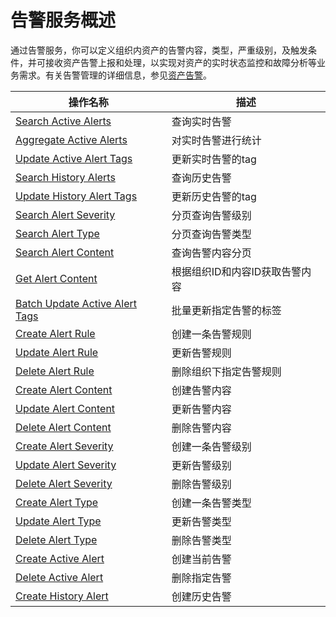 # 告警服务概述

通过告警服务，你可以定义组织内资产的告警内容，类型，严重级别，及触发条件，并可接收资产告警上报和处理，以实现对资产的实时状态监控和故障分析等业务需求。有关告警管理的详细信息，参见[资产告警](/docs/device-connection/zh_CN/latest/howto/alert/alert_overview.html)。

| 操作名称     | 描述                |
|--------------|---------------------|
| [Search Active Alerts](search_active_alerts) | 查询实时告警  |
| [Aggregate Active Alerts](aggregate_active_alerts)    | 对实时告警进行统计 |
|[Update Active Alert Tags](update_active_alert_tags)|更新实时告警的tag|
|[Search History Alerts](search_history_alerts)|查询历史告警|
|[Update History Alert Tags](update_history_alert_tags)|更新历史告警的tag|
|[Search Alert Severity](search_alert_severity)|分页查询告警级别|
|[Search Alert Type](search_alert_type)|分页查询告警类型|
|[Search Alert Content](search_alert_content)|查询告警内容分页|
|[Get Alert Content](get_alert_content)|根据组织ID和内容ID获取告警内容|
| [Batch Update Active Alert Tags](batch_update_active_aler_tags)| 批量更新指定告警的标签|
|[Create Alert Rule](create_alert_rule)   |  创建一条告警规则             |
|[Update Alert Rule](update_alert_rule)        |   更新告警规则            |
|[Delete Alert Rule](delete_alert_rule)    |  删除组织下指定告警规则             |
|   [Create Alert Content](create_alert_content)     |   创建告警内容            |
|  [Update Alert Content](update_alert_content)      |    更新告警内容           |
|     [Delete Alert Content](delete_alert_content)   |    删除告警内容           |
|    [Create Alert Severity](create_alert_severity)    | 创建一条告警级别              |
|  [Update Alert Severity](update_alert_severity)      |  更新告警级别             |
|     [Delete Alert Severity](delete_alert_severity)   |   删除告警级别            |
|  [Create Alert Type](create_alert_type)      | 创建一条告警类型              |
|  [Update Alert Type](update_alert_type)      |   更新告警类型            |
|  [Delete Alert Type](delete_alert_type)      |  删除告警类型             |
|  [Create Active Alert](create_active_alert)      | 创建当前告警              |
|   [Delete Active Alert](delete_active_alert)     |删除指定告警               |
|   [Create History Alert](create_history_alert)     | 创建历史告警              |
